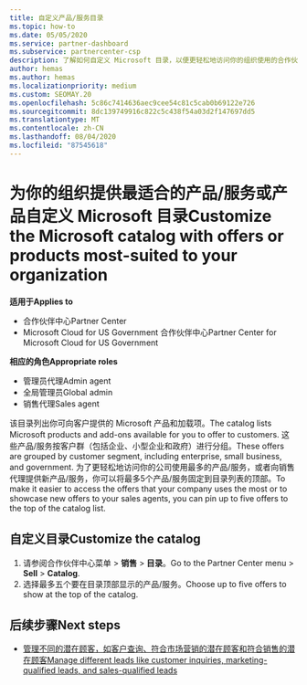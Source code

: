 ```yaml
---
title: 自定义产品/服务目录
ms.topic: how-to
ms.date: 05/05/2020
ms.service: partner-dashboard
ms.subservice: partnercenter-csp
description: 了解如何自定义 Microsoft 目录，以便更轻松地访问你的组织使用的合作伙伴产品或产品。
author: hemas
ms.author: hemas
ms.localizationpriority: medium
ms.custom: SEOMAY.20
ms.openlocfilehash: 5c86c7414636aec9cee54c81c5cab0b69122e726
ms.sourcegitcommit: 8dc139749916c822c5c438f54a03d2f147697dd5
ms.translationtype: MT
ms.contentlocale: zh-CN
ms.lasthandoff: 08/04/2020
ms.locfileid: "87545618"
---
```

# <a name="customize-the-microsoft-catalog-with-offers-or-products-most-suited-to-your-organization"></a><span data-ttu-id="3ca0c-103">为你的组织提供最适合的产品/服务或产品自定义 Microsoft 目录</span><span class="sxs-lookup"><span data-stu-id="3ca0c-103">Customize the Microsoft catalog with offers or products most-suited to your organization</span></span>

<span data-ttu-id="3ca0c-104">**适用于**</span><span class="sxs-lookup"><span data-stu-id="3ca0c-104">**Applies to**</span></span>

- <span data-ttu-id="3ca0c-105">合作伙伴中心</span><span class="sxs-lookup"><span data-stu-id="3ca0c-105">Partner Center</span></span>
- <span data-ttu-id="3ca0c-106">Microsoft Cloud for US Government 合作伙伴中心</span><span class="sxs-lookup"><span data-stu-id="3ca0c-106">Partner Center for Microsoft Cloud for US Government</span></span>

<span data-ttu-id="3ca0c-107">**相应的角色**</span><span class="sxs-lookup"><span data-stu-id="3ca0c-107">**Appropriate roles**</span></span>

- <span data-ttu-id="3ca0c-108">管理员代理</span><span class="sxs-lookup"><span data-stu-id="3ca0c-108">Admin agent</span></span>
- <span data-ttu-id="3ca0c-109">全局管理员</span><span class="sxs-lookup"><span data-stu-id="3ca0c-109">Global admin</span></span>
- <span data-ttu-id="3ca0c-110">销售代理</span><span class="sxs-lookup"><span data-stu-id="3ca0c-110">Sales agent</span></span>

<span data-ttu-id="3ca0c-111">该目录列出你可向客户提供的 Microsoft 产品和加载项。</span><span class="sxs-lookup"><span data-stu-id="3ca0c-111">The catalog lists Microsoft products and add-ons available for you to offer to customers.</span></span> <span data-ttu-id="3ca0c-112">这些产品/服务按客户群（包括企业、小型企业和政府）进行分组。</span><span class="sxs-lookup"><span data-stu-id="3ca0c-112">These offers are grouped by customer segment, including enterprise, small business, and government.</span></span> <span data-ttu-id="3ca0c-113">为了更轻松地访问你的公司使用最多的产品/服务，或者向销售代理提供新产品/服务，你可以将最多5个产品/服务固定到目录列表的顶部。</span><span class="sxs-lookup"><span data-stu-id="3ca0c-113">To make it easier to access the offers that your company uses the most or to showcase new offers to your sales agents, you can pin up to five offers to the top of the catalog list.</span></span>

## <a name="customize-the-catalog"></a><span data-ttu-id="3ca0c-114">自定义目录</span><span class="sxs-lookup"><span data-stu-id="3ca0c-114">Customize the catalog</span></span>

1. <span data-ttu-id="3ca0c-115">请参阅合作伙伴中心菜单 &gt; **销售** &gt; **目录**。</span><span class="sxs-lookup"><span data-stu-id="3ca0c-115">Go to the Partner Center menu &gt; **Sell** &gt; **Catalog**.</span></span>
2. <span data-ttu-id="3ca0c-116">选择最多五个要在目录顶部显示的产品/服务。</span><span class="sxs-lookup"><span data-stu-id="3ca0c-116">Choose up to five offers to show at the top of the catalog.</span></span>
 
## <a name="next-steps"></a><span data-ttu-id="3ca0c-117">后续步骤</span><span class="sxs-lookup"><span data-stu-id="3ca0c-117">Next steps</span></span>

- [<span data-ttu-id="3ca0c-118">管理不同的潜在顾客，如客户查询、符合市场营销的潜在顾客和符合销售的潜在顾客</span><span class="sxs-lookup"><span data-stu-id="3ca0c-118">Manage different leads like customer inquiries, marketing-qualified leads, and sales-qualified leads</span></span>](manage-leads.md) 
